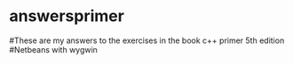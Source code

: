 # answersprimer
#These are my answers to the exercises in the book c++ primer 5th edition
#Netbeans with wygwin
